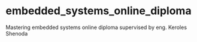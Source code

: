 # embedded_systems_online_diploma
Mastering embedded systems online diploma supervised by eng. Keroles Shenoda
